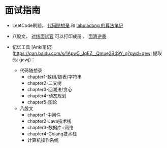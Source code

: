 # 面试指南

- LeetCode刷题，  [代码随想录](https://programmercarl.com/0516.%E6%9C%80%E9%95%BF%E5%9B%9E%E6%96%87%E5%AD%90%E5%BA%8F%E5%88%97.html) 和  [labuladong 的算法笔记](https://labuladong.gitee.io/algo/di-ling-zh-bfe1b/shuang-zhi-0f7cc/)

- 八股文， [对线面试官](https://github.com/ZhongFuCheng3y/athena) 可以打印成册 ，  [面渣逆袭](https://javabetter.cn/sidebar/sanfene/network.html)
- 记忆工具 [Anki笔记](https://pan.baidu.com/s/1Apw5_JqEZ__Qmue2B49Y_g?pwd=gewj 提取码: gewj)：
  - 代码随想录
    - chapter1-数组/链表/字符串
    - chapter2-二叉树
    - chapter3-回溯法/贪心
    - chapter4-动态规划
    - chapter5-图论
  - 八股文
    - chapter1-中间件
    - chapter2-Java技术栈
    - chapter3-数据库+网络
    - chapter4-Golang技术栈
    - 计算机操作系统 
